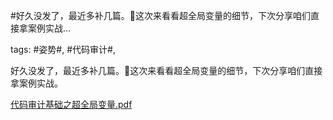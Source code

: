 #好久没发了，最近多补几篇。这次来看看超全局变量的细节，下次分享咱们直接拿案例实战...

tags: #姿势#, #代码审计#, 

好久没发了，最近多补几篇。这次来看看超全局变量的细节，下次分享咱们直接拿案例实战。

[代码审计基础之超全局变量.pdf](/assets/28885281485821_代码审计基础之超全局变量.pdf)

[comment]: <> (topic_id:28882145555151)

[comment]: <> (create_time:2017-09-24T15:17:15.516+0800)

[comment]: <> (topic_type:talk)

[comment]: <> (owner:518485442854_D_infinite)

